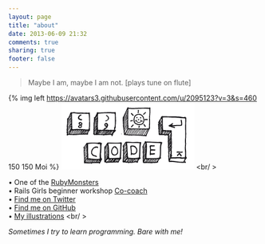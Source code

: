 ```yaml
---
layout: page
title: "about"
date: 2013-06-09 21:32
comments: true
sharing: true
footer: false
---
```


 > Maybe I am, maybe I am not. [plays tune on flute]

{% img left https://avatars3.githubusercontent.com/u/2095123?v=3&s=460 150 150 Moi %}
<img src="/images/code.png" alt="code" title="code keyboard">
<br/ >

•  One of the [RubyMonsters](https://twitter.com/rubymonstas)<br />
•  Rails Girls beginner workshop [Co-coach](http://railsgirlsberlin.de/about/coaches-2/) <br />
•  [Find me on Twitter](https://www.twitter.com/bioshrimp)<br />
•  [Find me on GitHub](https://github.com/bioshrimp)<br />
•  [My illustrations](http://www.ejaculesc.com) <br/ >

*Sometimes I try to learn programming. Bare with me!*